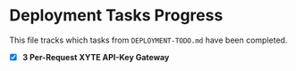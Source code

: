 # Deployment Tasks Progress

This file tracks which tasks from `DEPLOYMENT-TODO.md` have been completed.

- [x] **3 Per-Request XYTE API-Key Gateway**

